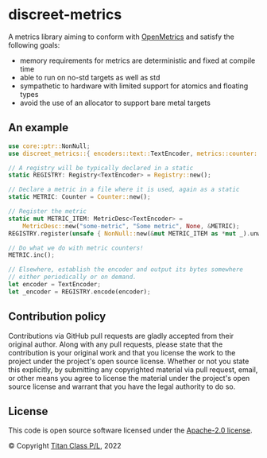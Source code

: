 discreet-metrics
===

A metrics library aiming to conform with [OpenMetrics](https://openmetrics.io/) and satisfy the following goals:

* memory requirements for metrics are deterministic and fixed at compile time
* able to run on no-std targets as well as std
* sympathetic to hardware with limited support for atomics and floating types
* avoid the use of an allocator to support bare metal targets

An example
---

```rust
use core::ptr::NonNull;
use discreet_metrics::{ encoders::text::TextEncoder, metrics::counter::Counter, MetricDesc, Registry };

// A registry will be typically declared in a static
static REGISTRY: Registry<TextEncoder> = Registry::new();

// Declare a metric in a file where it is used, again as a static
static METRIC: Counter = Counter::new();

// Register the metric
static mut METRIC_ITEM: MetricDesc<TextEncoder> =
    MetricDesc::new("some-metric", "Some metric", None, &METRIC);
REGISTRY.register(unsafe { NonNull::new(&mut METRIC_ITEM as *mut _).unwrap() });

// Do what we do with metric counters!
METRIC.inc();

// Elsewhere, establish the encoder and output its bytes somewhere 
// either periodically or on demand.
let encoder = TextEncoder;
let _encoder = REGISTRY.encode(encoder);
```


## Contribution policy

Contributions via GitHub pull requests are gladly accepted from their original author. Along with any pull requests, please state that the contribution is your original work and that you license the work to the project under the project's open source license. Whether or not you state this explicitly, by submitting any copyrighted material via pull request, email, or other means you agree to license the material under the project's open source license and warrant that you have the legal authority to do so.

## License

This code is open source software licensed under the [Apache-2.0 license](./LICENSE).

© Copyright [Titan Class P/L](https://www.titanclass.com.au/), 2022
